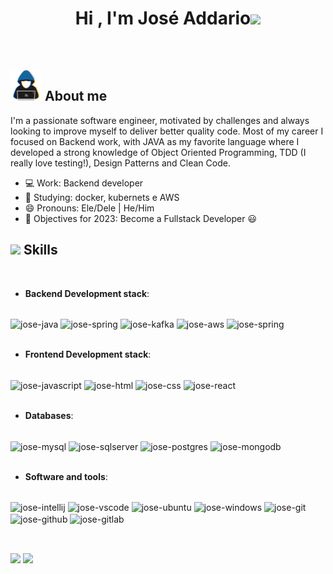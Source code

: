 
<h1 align="center"><b>Hi , I'm José Addario</b><img src="https://media.giphy.com/media/hvRJCLFzcasrR4ia7z/giphy.gif" width="35"></h1>

<br>

## <picture><img src = "https://github.com/0xAbdulKhalid/0xAbdulKhalid/raw/main/assets/mdImages/about_me.gif" width = 50px></picture> **About me**

I'm a passionate software engineer, motivated by challenges and always looking to improve myself to deliver better quality code. Most of my career I focused on Backend work, with JAVA as my favorite language where I developed a strong knowledge of Object Oriented Programming, TDD (I really love testing!), Design Patterns and Clean Code.

- 💻 Work: Backend developer
- 🔭 Studying: docker, kubernets e AWS
- 😄 Pronouns: Ele/Dele | He/Him
- 📑 Objectives for 2023: Become a Fullstack Developer 😃
  

## <img src="https://media2.giphy.com/media/QssGEmpkyEOhBCb7e1/giphy.gif?cid=ecf05e47a0n3gi1bfqntqmob8g9aid1oyj2wr3ds3mg700bl&rid=giphy.gif" width ="25"><b> Skills</b>  
<br>  
  
- **Backend Development stack**:  

<div style="display: inline_block"><br>
  <img align="center" alt="jose-java" height="30" width="40" src="https://cdn.jsdelivr.net/gh/devicons/devicon/icons/java/java-original.svg" />
  <img align="center" alt="jose-spring" height="30" width="40" src="https://cdn.jsdelivr.net/gh/devicons/devicon/icons/spring/spring-original-wordmark.svg"  />
  <img align="center" alt="jose-kafka" height="30" width="40" src="https://cdn.jsdelivr.net/gh/devicons/devicon/icons/apachekafka/apachekafka-original.svg"  />
  <img align="center" alt="jose-aws" height="30" width="40" src="https://cdn.jsdelivr.net/gh/devicons/devicon/icons/amazonwebservices/amazonwebservices-plain-wordmark.svg"  />
  <img align="center" alt="jose-spring" height="30" width="40" src="https://cdn.jsdelivr.net/gh/devicons/devicon/icons/docker/docker-plain-wordmark.svg"  />
</div>
<br>
  
  
- **Frontend Development stack**:  

<div style="display: inline_block"><br>
  <img align="center" alt="jose-javascript" height="30" width="40" src="https://cdn.jsdelivr.net/gh/devicons/devicon/icons/javascript/javascript-original.svg" />
  <img align="center" alt="jose-html" height="30" width="40" src="https://cdn.jsdelivr.net/gh/devicons/devicon/icons/html5/html5-original.svg"  />
  <img align="center" alt="jose-css" height="30" width="40" src="https://cdn.jsdelivr.net/gh/devicons/devicon/icons/css3/css3-original.svg"  />
  <img align="center" alt="jose-react" height="30" width="40" src="https://cdn.jsdelivr.net/gh/devicons/devicon/icons/react/react-original-wordmark.svg"  />
</div>
<br>
  
- **Databases**:  

<div style="display: inline_block"><br>
  <img align="center" alt="jose-mysql" height="30" width="40" src="https://cdn.jsdelivr.net/gh/devicons/devicon/icons/mysql/mysql-original-wordmark.svg" />
  <img align="center" alt="jose-sqlserver" height="30" width="40" src="https://cdn.jsdelivr.net/gh/devicons/devicon/icons/microsoftsqlserver/microsoftsqlserver-plain-wordmark.svg"  />
  <img align="center" alt="jose-postgres" height="30" width="40" src="https://cdn.jsdelivr.net/gh/devicons/devicon/icons/postgresql/postgresql-original-wordmark.svg"  />
  <img align="center" alt="jose-mongodb" height="30" width="40" src="https://cdn.jsdelivr.net/gh/devicons/devicon/icons/mongodb/mongodb-plain-wordmark.svg"  />
</div>
<br>  

- **Software and tools**:  

<div style="display: inline_block"><br>
  <img align="center" alt="jose-intellij" height="30" width="40" src="https://cdn.jsdelivr.net/gh/devicons/devicon/icons/intellij/intellij-plain.svg" />
  <img align="center" alt="jose-vscode" height="30" width="40" src="https://cdn.jsdelivr.net/gh/devicons/devicon/icons/vscode/vscode-original.svg"  />
  <img align="center" alt="jose-ubuntu" height="30" width="40" src="https://cdn.jsdelivr.net/gh/devicons/devicon/icons/ubuntu/ubuntu-plain.svg"  />
  <img align="center" alt="jose-windows" height="30" width="40" src="https://cdn.jsdelivr.net/gh/devicons/devicon/icons/windows8/windows8-original.svg"  />
  <img align="center" alt="jose-git" height="30" width="40" src="https://cdn.jsdelivr.net/gh/devicons/devicon/icons/git/git-original.svg"  />
  <img align="center" alt="jose-github" height="30" width="40" src="https://cdn.jsdelivr.net/gh/devicons/devicon/icons/github/github-original.svg"  />
  <img align="center" alt="jose-gitlab" height="30" width="40" src="https://cdn.jsdelivr.net/gh/devicons/devicon/icons/gitlab/gitlab-original.svg"  />
</div>
<br>  
  
##

<div>
    <a href="https://www.linkedin.com/in/joseaddario/?locale=en_US" target="_blank"><img src="https://img.shields.io/badge/LinkedIn-0077B5?style=for-the-badge&logo=linkedin&logoColor=white" target="_blank"></a>
  <a href="mailto:j.addario@gmail.com" target="_blank"><img src="https://img.shields.io/badge/Gmail-D14836?style=for-the-badge&logo=gmail&logoColor=white" target="_blank"></a>
  
</div>

